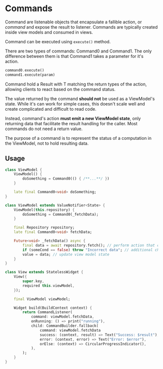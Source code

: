 # Commands

Command are listenable objects that encapsulate a fallible action, or *command* and expose the result to listener.
Commands are typically created inside view models and consumed in views.

Command can be executed using `execute()` method.

There are two types of commands: Command0 and Command1. The only difference between them is that Command1 takes a parameter for it's action.

```dart
command0.execute()
command1.execute(param)
```

Command hold a Result<T> with T matching the return types of the action, allowing clients to react based on the command status.

The value returned by the command **should not** be used as a ViewModel's state. While it's can work for simple cases, this doesn't scale well and create complicated and difficult to read code.

Instead, command's action **must emit a new ViewModel state**, only returning data that facilitate the result handling for the caller. Most commands do not need a return value.

The purpose of a command is to represent the status of a computation in the ViewModel, not to hold resulting data.

## Usage

```dart
class ViewModel {
    ViewModel() {
        doSomething = Command0(() { /**...**/ })
    }

    late final Command0<void> doSomething;
}
```

```dart
class ViewModel extends ValueNotifier<State> {
    ViewModel(this.repository) {
        doSomething = Command0(_fetchData);
    }

    final Repository repository;
    late final Command0<void> fetchData;

    Future<void> _fetchData() async {
        final data = await repository.fetch(); // perform action that can throw
        if (someCond == false) throw "Incorrect data"; // additional check
        value = data; // update view model state
    }
}

class View extends StatelessWidget {
    View({
        super.key, 
        required this.viewModel,
    });

    final ViewModel viewModel;

    Widget build(BuildContext context) {
        return CommandListener(
            command: viewModel.fetchData,
            onRunning: () => print("running"),
            child: CommandBuilder.fallback(
                command: viewModel.fetchData
                success: (context, result) => Text("Success: $result"),
                error: (context, error) => Text("Error: $error"),
                orElse: (context) => CircularProgressIndicator(),
            ), 
        );
    }
}
```